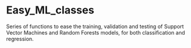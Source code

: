# Easy_ML_classes


Series of functions to ease the training, validation and testing of Support Vector Machines and Random Forests models, for both classification and regression. 
